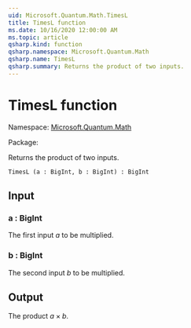 ```yaml
---
uid: Microsoft.Quantum.Math.TimesL
title: TimesL function
ms.date: 10/16/2020 12:00:00 AM
ms.topic: article
qsharp.kind: function
qsharp.namespace: Microsoft.Quantum.Math
qsharp.name: TimesL
qsharp.summary: Returns the product of two inputs.
---
```


# TimesL function

Namespace: [Microsoft.Quantum.Math](xref:Microsoft.Quantum.Math)

Package: [](https://nuget.org/packages/)


Returns the product of two inputs.

```Q#
TimesL (a : BigInt, b : BigInt) : BigInt
```


## Input

### a : BigInt

The first input $a$ to be multiplied.


### b : BigInt

The second input $b$ to be multiplied.



## Output

The product $a \times b$.